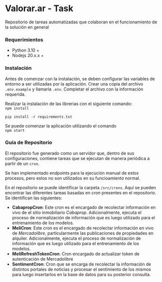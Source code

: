 
# Valorar.ar - Task

Repositorio de tareas automatizadas que colaboran en el funcionamiento de la solución en general

### Requerimientos

- Python 3.10 +
- Nodejs 20.x.x +

### Instalación
Antes de comenzar con la instalación, se deben configurar las variables de entorno a ser utilizadas por la aplicación. Crear una copia del archivo `.env.example` y llamarla `.env`. Completar el archivo con la información requerida.

Realizar la instalación de las librerias con el siguiente comando:  
`npm install`

`pip install -r requirements.txt`  

Se puede comenzar la aplicación utilizando el comando  
`npm start`

### Guía de Repositorio
El repositorio fue generado como un servidor que, dentro de sus configuraciones, contiene tareas que se ejecutan de manera periódica a partir de un `cron`.

Se han implementado endpoints para la ejecución manual de estos procesos, pero estos no son utilizados en su funcioamiento normal.

En el repositorio se puede identificar la carpeta `/src/crons`. Aquí se pueden encontrar las diferentes tareas basadas en *cron* presentes en el repositorio. Se identifican las siguientes:

- **CabapropCron**: Este cron es el encargado de recolectar información en vivo de el sitio inmobiliario *Cabaprop*. Adicionalmente, ejecuta el proceso de normalización de información que es luego utilizado para el entrenamiento de los modelos.
- **MeliCron**: Este cron es el encargado de recolectar información en vivo de *Mercadolibre*, particularmente las publicaciones de propiedades en alquiler. Adicionalmente, ejecuta el proceso de normalización de información que es luego utilizado para el entrenamiento de los modelos.
- **MeliRefreshTokenCron**: Cron encargado de actualizar token de autenticación de Mercadolibre
- **SentimentCron**: Cron que se encarga de recolectar la información de distintos portales de noticias y procesar el sentimiento de los mismos para luego insertarlos en la base de datos para su posterior consulta.